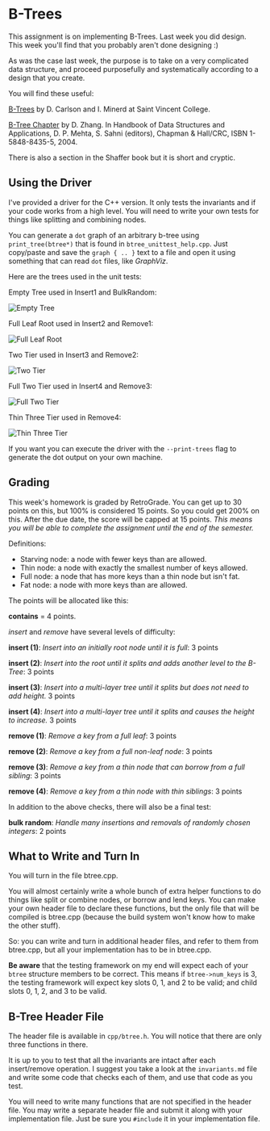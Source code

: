 B-Trees
========

This assignment is on implementing B-Trees. Last week you did
design. This week you'll find that you probably aren't done designing
:)

As was the case last week, the purpose is to take on a very
complicated data structure, and proceed purposefully and
systematically according to a design that you create.

You will find these useful:

[B-Trees](http://cis.stvincent.edu/html/tutorials/swd/btree/btree.html)
by D. Carlson and I. Minerd at Saint Vincent College.

[B-Tree Chapter](http://zgking.com:8080/home/donghui/publications/books/dshandbook_BTree.pdf)
by D. Zhang. In Handbook of Data Structures and Applications,
D. P. Mehta, S. Sahni (editors), Chapman & Hall/CRC, ISBN
1-5848-8435-5, 2004.

There is also a section in the Shaffer book but it is short and
cryptic.

Using the Driver
--------

I've provided a driver for the C++ version. It only tests the
invariants and if your code works from a high level. You will need to
write your own tests for things like splitting and combining nodes.

You can generate a `dot` graph of an arbitrary b-tree using
`print_tree(btree*)` that is found in `btree_unittest_help.cpp`. Just
copy/paste and save the `graph { .. }` text to a file and open it
using something that can read `dot` files, like _GraphViz_.

Here are the trees used in the unit tests:

Empty Tree used in Insert1 and BulkRandom:

![Empty Tree](https://raw.github.com/johnsogg/cs2270/master/homeworks/hw-5-btree/graph-empty.png)

Full Leaf Root used in Insert2 and Remove1:

![Full Leaf Root](https://raw.github.com/johnsogg/cs2270/master/homeworks/hw-5-btree/graph-full-leaf-root.png)

Two Tier used in Insert3 and Remove2:

![Two Tier](https://raw.github.com/johnsogg/cs2270/master/homeworks/hw-5-btree/graph-two-tier.png)

Full Two Tier used in Insert4 and Remove3:

![Full Two Tier](https://raw.github.com/johnsogg/cs2270/master/homeworks/hw-5-btree/graph-full-two-tier.png)

Thin Three Tier used in Remove4:

![Thin Three Tier](https://raw.github.com/johnsogg/cs2270/master/homeworks/hw-5-btree/graph-thin-three-tier.png)

If you want you can execute the driver with the `--print-trees` flag
to generate the dot output on your own machine.

Grading
-------

This week's homework is graded by RetroGrade. You can get up to 30
points on this, but 100% is considered 15 points. So you could get
200% on this. After the due date, the score will be capped at 15
points.  _This means you will be able to complete the assignment until
the end of the semester._

Definitions:

* Starving node: a node with fewer keys than are allowed.
* Thin node: a node with exactly the smallest number of keys allowed.
* Full node: a node that has more keys than a thin node but isn't fat.
* Fat node: a node with more keys than are allowed.

The points will be allocated like this:

__contains__ = 4 points.

_insert_ and _remove_ have several levels of difficulty:

__insert (1)__: _Insert into an initially root node until it is full_:
3 points

__insert (2)__: _Insert into the root until it splits and adds another
level to the B-Tree_: 3 points

__insert (3)__: _Insert into a multi-layer tree until it splits but
does not need to add height._ 3 points

__insert (4)__: _Insert into a multi-layer tree until it splits and
causes the height to increase._ 3 points

__remove (1)__: _Remove a key from a full leaf_: 3 points

__remove (2)__: _Remove a key from a full non-leaf node_: 3 points

__remove (3)__: _Remove a key from a thin node that can borrow from a
full sibling_: 3 points

__remove (4)__: _Remove a key from a thin node with thin siblings_: 3
points

In addition to the above checks, there will also be a final test:

__bulk random__: _Handle many insertions and removals of randomly
chosen integers_: 2 points


What to Write and Turn In
----------

You will turn in the file btree.cpp.

You will almost certainly write a whole bunch of extra helper
functions to do things like split or combine nodes, or borrow and lend
keys. You can make your own header file to declare these functions,
but the only file that will be compiled is btree.cpp (because the
build system won't know how to make the other stuff).

So: you can write and turn in additional header files, and refer to
them from btree.cpp, but all your implementation has to be in
btree.cpp.

__Be aware__ that the testing framework on my end will expect each of
your `btree` structure members to be correct. This means if
`btree->num_keys` is 3, the testing framework will expect key slots 0,
1, and 2 to be valid; and child slots 0, 1, 2, and 3 to be valid. 

B-Tree Header File
--------

The header file is available in `cpp/btree.h`. You will notice that
there are only three functions in there.

It is up to you to test that all the invariants are intact after each
insert/remove operation. I suggest you take a look at the
`invariants.md` file and write some code that checks each of them, and
use that code as you test.

You will need to write many functions that are not specified in the
header file. You may write a separate header file and submit it along
with your implementation file. Just be sure you `#include` it in your
implementation file.



